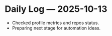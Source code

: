 # Daily Log — 2025-10-13
- Checked profile metrics and repos status.
- Preparing next stage for automation ideas.
